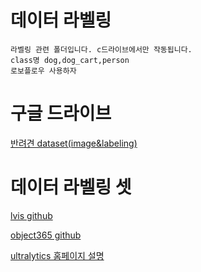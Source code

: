 # 데이터 라벨링
```
라벨링 관련 폴더입니다. c드라이브에서만 작동됩니다.
class명 dog,dog_cart,person
로보플로우 사용하자
```

# 구글 드라이브
[반려견 dataset(image&labeling)](https://drive.google.com/drive/folders/1qY-g9MFb0RJ91T8xGppeA2bVA5sUQkCc?usp=drive_link)

# 데이터 라벨링 셋
[lvis github](https://github.com/ultralytics/ultralytics/blob/main/ultralytics/cfg/datasets/lvis.yaml)

[object365 github](https://github.com/ultralytics/yolov5/blob/master/data/Objects365.yaml)

[ultralytics 홈페이지 설명](https://docs.ultralytics.com/ko/datasets/detect/lvis/)
